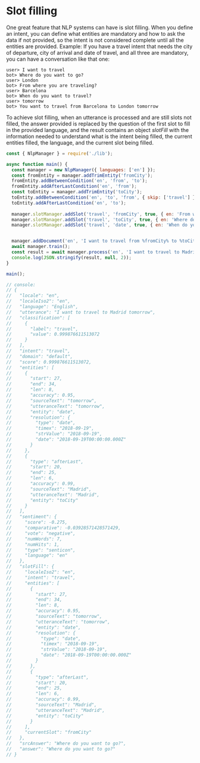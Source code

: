 # Slot filling

One great feature that NLP systems can have is slot filling. When you define an intent, you can define what entities are mandatory and how to ask the data if not provided, so the intent is not considered complete until all the entities are provided. Example: If you have a travel intent that needs the city of departure, city of arrival and date of travel, and all three are mandatory, you can have a conversation like that one:

```
user> I want to travel
bot> Where do you want to go?
user> London
bot> From where you are traveling?
user> Barcelona
bot> When do you want to travel?
user> tomorrow
bot> You want to travel from Barcelona to London tomorrow
```

To achieve slot filling, when an utterance is processed and are still slots not filled, the answer provided is replaced by the question of the first slot to fill in the provided language, and the result contains an object *slotFill* with the information needed to understand what is the intent being filled, the current entities filled, the language, and the current slot being filled.

```javascript
const { NlpManager } = require('./lib');

async function main() {
  const manager = new NlpManager({ languages: ['en'] });
  const fromEntity = manager.addTrimEntity('fromCity');
  fromEntity.addBetweenCondition('en', 'from', 'to');
  fromEntity.addAfterLastCondition('en', 'from');
  const toEntity = manager.addTrimEntity('toCity');
  toEntity.addBetweenCondition('en', 'to', 'from', { skip: ['travel'] });
  toEntity.addAfterLastCondition('en', 'to');
 
  manager.slotManager.addSlot('travel', 'fromCity', true, { en: 'From where you are traveling?' });
  manager.slotManager.addSlot('travel', 'toCity', true, { en: 'Where do you want to go?' });
  manager.slotManager.addSlot('travel', 'date', true, { en: 'When do you want to travel?' });


  manager.addDocument('en', 'I want to travel from %fromCity% to %toCity% %date%', 'travel');
  await manager.train();
  const result = await manager.process('en', 'I want to travel to Madrid tomorrow', {});
  console.log(JSON.stringify(result, null, 2));
}

main();

// console:
// {
//   "locale": "en",
//   "localeIso2": "en",
//   "language": "English",
//   "utterance": "I want to travel to Madrid tomorrow",
//   "classification": [
//     {
//       "label": "travel",
//       "value": 0.999876611513072
//     }
//   ],
//   "intent": "travel",
//   "domain": "default",
//   "score": 0.999876611513072,
//   "entities": [
//     {
//       "start": 27,
//       "end": 34,
//       "len": 8,
//       "accuracy": 0.95,
//       "sourceText": "tomorrow",
//       "utteranceText": "tomorrow",
//       "entity": "date",
//       "resolution": {
//         "type": "date",
//         "timex": "2018-09-19",
//         "strValue": "2018-09-19",
//         "date": "2018-09-19T00:00:00.000Z"
//       }
//     },
//     {
//       "type": "afterLast",
//       "start": 20,
//       "end": 25,
//       "len": 6,
//       "accuracy": 0.99,
//       "sourceText": "Madrid",
//       "utteranceText": "Madrid",
//       "entity": "toCity"
//     }
//   ],
//   "sentiment": {
//     "score": -0.275,
//     "comparative": -0.03928571428571429,
//     "vote": "negative",
//     "numWords": 7,
//     "numHits": 1,
//     "type": "senticon",
//     "language": "en"
//   },
//   "slotFill": {
//     "localeIso2": "en",
//     "intent": "travel",
//     "entities": [
//       {
//         "start": 27,
//         "end": 34,
//         "len": 8,
//         "accuracy": 0.95,
//         "sourceText": "tomorrow",
//         "utteranceText": "tomorrow",
//         "entity": "date",
//         "resolution": {
//           "type": "date",
//           "timex": "2018-09-19",
//           "strValue": "2018-09-19",
//           "date": "2018-09-19T00:00:00.000Z"
//         }
//       },
//       {
//         "type": "afterLast",
//         "start": 20,
//         "end": 25,
//         "len": 6,
//         "accuracy": 0.99,
//         "sourceText": "Madrid",
//         "utteranceText": "Madrid",
//         "entity": "toCity"
//       }
//     ],
//     "currentSlot": "fromCity"
//   },
//   "srcAnswer": "Where do you want to go?",
//   "answer": "Where do you want to go?"
// }
```


